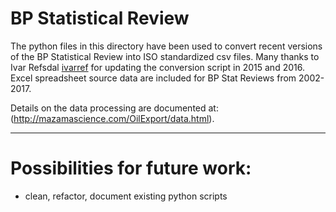# BP Statistical Review

The python files in this directory have been used to convert recent versions of the BP Statistical Review into 
ISO standardized csv files. Many thanks to Ivar Refsdal [ivarref](https://github.com/ivarref) for updating the
conversion script in 2015 and 2016.  Excel spreadsheet source data are included for BP Stat Reviews from 2002-2017.

Details on the data processing are documented at: (http://mazamascience.com/OilExport/data.html).

----

# Possibilities for future work:

 * clean, refactor, document existing python scripts

 